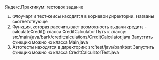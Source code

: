 Яндекс.Практикум: тестовое задание
1. Флоучарт и тест-кейсы находятся в корневой директории. Названы соответствующе
2. Функция, которая рассчитывает возможность выдачи кредита - calculateCredit() класса CreditCalculator 
Путь к классу: src/main/java/bank/creditcalculations/CreditCalculator.java
Запустить функцию можно из класса Main.java 
3. Автотесты находятся в директории: src/test/java/banktest
Запустить функцию можно из класса CreditCalculatorTest.java 
